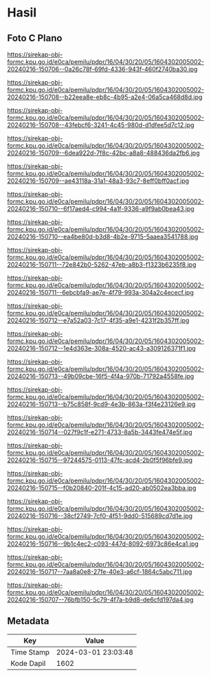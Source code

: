 # Hasil

## Foto C Plano

https://sirekap-obj-formc.kpu.go.id/e0ca/pemilu/pdpr/16/04/30/20/05/1604302005002-20240216-150706--0a26c78f-69fd-4336-943f-460f2740ba30.jpg

https://sirekap-obj-formc.kpu.go.id/e0ca/pemilu/pdpr/16/04/30/20/05/1604302005002-20240216-150708--b22eea8e-eb8c-4b95-a2e4-06a5ca468d8d.jpg

https://sirekap-obj-formc.kpu.go.id/e0ca/pemilu/pdpr/16/04/30/20/05/1604302005002-20240216-150708--43febcf6-3241-4c45-980d-d1dfee5d7c12.jpg

https://sirekap-obj-formc.kpu.go.id/e0ca/pemilu/pdpr/16/04/30/20/05/1604302005002-20240216-150709--6dea922d-7f8c-42bc-a8a8-488436da2fb6.jpg

https://sirekap-obj-formc.kpu.go.id/e0ca/pemilu/pdpr/16/04/30/20/05/1604302005002-20240216-150709--ae43118a-31a1-48a3-93c7-8eff0bff0acf.jpg

https://sirekap-obj-formc.kpu.go.id/e0ca/pemilu/pdpr/16/04/30/20/05/1604302005002-20240216-150710--6f17aed4-c994-4a1f-9336-a9f9ab0bea43.jpg

https://sirekap-obj-formc.kpu.go.id/e0ca/pemilu/pdpr/16/04/30/20/05/1604302005002-20240216-150710--ea4be80d-b3d8-4b2e-9715-5aaea3541788.jpg

https://sirekap-obj-formc.kpu.go.id/e0ca/pemilu/pdpr/16/04/30/20/05/1604302005002-20240216-150711--72e842b0-5262-47eb-a8b3-f1323b6235f8.jpg

https://sirekap-obj-formc.kpu.go.id/e0ca/pemilu/pdpr/16/04/30/20/05/1604302005002-20240216-150711--6ebcbfa9-ae7e-4f79-993a-304a2c4ececf.jpg

https://sirekap-obj-formc.kpu.go.id/e0ca/pemilu/pdpr/16/04/30/20/05/1604302005002-20240216-150712--e7a52a03-7c17-4f35-a9e1-4231f2b357ff.jpg

https://sirekap-obj-formc.kpu.go.id/e0ca/pemilu/pdpr/16/04/30/20/05/1604302005002-20240216-150712--1e4d363e-308a-4520-ac43-a309126371f1.jpg

https://sirekap-obj-formc.kpu.go.id/e0ca/pemilu/pdpr/16/04/30/20/05/1604302005002-20240216-150713--49b09cbe-16f5-4f4a-970b-71792a4558fe.jpg

https://sirekap-obj-formc.kpu.go.id/e0ca/pemilu/pdpr/16/04/30/20/05/1604302005002-20240216-150713--b75c858f-9cd9-4e3b-863a-f3f4e23126e9.jpg

https://sirekap-obj-formc.kpu.go.id/e0ca/pemilu/pdpr/16/04/30/20/05/1604302005002-20240216-150714--027f9c1f-e271-4733-8a5b-3443fe474e5f.jpg

https://sirekap-obj-formc.kpu.go.id/e0ca/pemilu/pdpr/16/04/30/20/05/1604302005002-20240216-150715--97244575-0113-47fc-acd4-2b0f5f96bfe9.jpg

https://sirekap-obj-formc.kpu.go.id/e0ca/pemilu/pdpr/16/04/30/20/05/1604302005002-20240216-150715--f0b20840-201f-4c15-ad20-ab0502ea3bba.jpg

https://sirekap-obj-formc.kpu.go.id/e0ca/pemilu/pdpr/16/04/30/20/05/1604302005002-20240216-150716--38cf2749-7cf0-4f51-9dd0-515689cd7d1e.jpg

https://sirekap-obj-formc.kpu.go.id/e0ca/pemilu/pdpr/16/04/30/20/05/1604302005002-20240216-150716--9b1c4ec2-c093-447d-8092-6973c86e4ca1.jpg

https://sirekap-obj-formc.kpu.go.id/e0ca/pemilu/pdpr/16/04/30/20/05/1604302005002-20240216-150717--7aa8a0e8-27fe-40e3-a6cf-1864c5abc711.jpg

https://sirekap-obj-formc.kpu.go.id/e0ca/pemilu/pdpr/16/04/30/20/05/1604302005002-20240216-150707--76bfb150-5c79-4f7a-b9d8-de6cfd197da4.jpg


## Metadata

| Key        | Value               |
| ---------- | ------------------- |
| Time Stamp | 2024-03-01 23:03:48 |
| Kode Dapil | 1602                |



